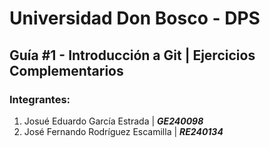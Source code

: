 # Universidad Don Bosco - DPS

## Guía #1 - Introducción a Git | Ejercicios Complementarios 
### Integrantes:
1. Josué Eduardo García Estrada       | ***GE240098***
2. José Fernando Rodríguez Escamilla  | ***RE240134***